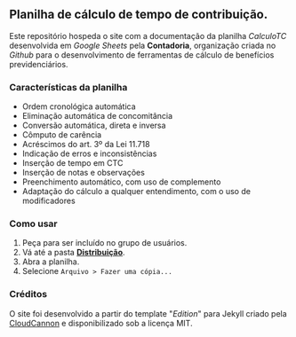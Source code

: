 ## Planilha de cálculo de tempo de contribuição.

Este repositório hospeda o site com a documentação da planilha *CalculoTC* desenvolvida em *Google Sheets* pela **Contadoria**, organização criada no *Github* para o desenvolvimento de ferramentas de cálculo de benefícios previdenciários.

### Características da planilha

* Ordem cronológica automática
* Eliminação automática de concomitância
* Conversão automática, direta e inversa
* Cômputo de carência
* Acréscimos do art. 3º da Lei 11.718
* Indicação de erros e inconsistências
* Inserção de tempo em CTC 
* Inserção de notas e observações
* Preenchimento automático, com uso de complemento
* Adaptação do cálculo a qualquer entendimento, com o uso de modificadores

### Como usar

1. Peça para ser incluído no grupo de usuários.
2. Vá até a pasta **<a href="https://drive.google.com/drive/folders/0B2B1B7RRK5HmS0I2clRTTTJiMXc" target="_blank">Distribuição</a>**.
3. Abra a planilha.
4. Selecione `Arquivo > Fazer uma cópia...`

### Créditos

O site foi desenvolvido a partir do template "_Edition_" para Jekyll criado pela [CloudCannon](http://cloudcannon.com/) e disponibilizado sob a licença MIT.